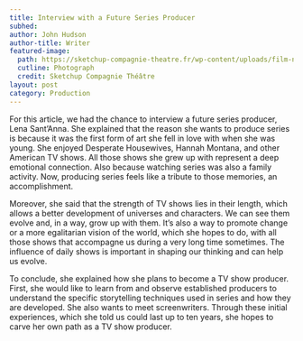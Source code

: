 ```yaml
---
title: Interview with a Future Series Producer
subhed: 
author: John Hudson
author-title: Writer
featured-image: 
  path: https://sketchup-compagnie-theatre.fr/wp-content/uploads/film-noir-blanc.jpg
  cutline: Photograph
  credit: Sketchup Compagnie Théâtre
layout: post
category: Production
---
```


For this article, we had the chance to interview a future series producer, Lena Sant’Anna. She explained that the reason she wants to produce series is because it was the first form of art she fell in love with when she was young. She enjoyed Desperate Housewives, Hannah Montana, and other American TV shows. All those shows she grew up with represent a deep emotional connection. Also because watching series was also a family activity. Now, producing series feels like a tribute to those memories, an accomplishment.

Moreover, she said that the strength of TV shows lies in their length, which allows a better development of universes and characters. We can see them evolve and, in a way, grow up with them. It’s also a way to promote change or a more egalitarian vision of the world, which she hopes to do, with all those shows that accompagne us during a very long time sometimes. The influence of daily shows is important in shaping our thinking and can help us evolve.

To conclude, she explained how she plans to become a TV show producer. First, she would like to learn from and observe established producers to understand the specific storytelling techniques used in series and how they are developed. She also wants to meet screenwriters. Through these initial experiences, which she told us could last up to ten years, she hopes to carve her own path as a TV show producer.